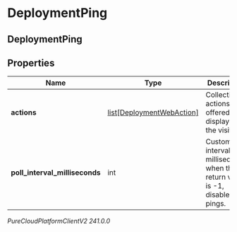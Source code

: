 # DeploymentPing

## DeploymentPing

## Properties

|Name | Type | Description | Notes|
|------------ | ------------- | ------------- | -------------|
| **actions** | [list[DeploymentWebAction]](DeploymentWebAction) | Collection of actions to be offered or displayed to the visitor. | [optional] |
| **poll_interval_milliseconds** | int | Custom poll interval in milliseconds; when the return value is -1, disable pings. | [optional] |



_PureCloudPlatformClientV2 241.0.0_
